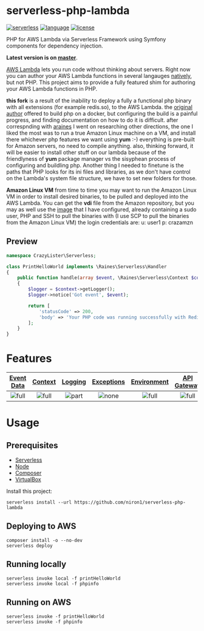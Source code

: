 # serverless-php-lambda
[![serverless][badge-serverless]](http://www.serverless.com)
[![language][badge-language]](http://php.net)
[![license][badge-license]](LICENSE)

PHP for AWS Lambda via Serverless Framework using Symfony components for
dependency injection.

**Latest version is on [master][git-repo]**.

[AWS Lambda][aws-lambda-home] lets you run code without thinking about servers.
Right now you can author your AWS Lambda functions in several langauges
[natively][aws-lambda-langs], but not PHP. This project aims to provide a fully
featured shim for authoring your AWS Lambda functions in PHP.

**this fork**
is a result of the inability to deploy a fully a functional php binary with all extensions (for example redis.so), 
to the AWS Lambda.
the [original author](https://github.com/araines/serverless-php) offered to build php on a docker, 
but configuring the build is a painful progress, and finding documentation on how to do it is difficult.
after correspnding with [araines](https://github.com/araines/serverless-php/issues/14) I went on researching 
other directions, the one I liked the most was to run a true Amazon Linux machine on a VM, and install there 
whichever php features we want using **yum** :-)  everything is pre-built for Amazon servers, no need to compile 
anything.
also, thinking forward, it will be easier to install other stuff on our lambda because of the friendlyness of **yum** package manager vs
the sisyphean process of configuring and buildling php.
Another thing I needed to finetune is the paths that PHP looks for its ini files and libraries, as we
don't have control on the Lambda's system file structure, we have to set new folders for those.

**Amazon Linux VM**
from time to time you may want to run the Amazon Linux VM in order to install desired binaries,
to be pulled and deployed into the AWS Lambda. You can get the **vdi** file from the Amazon repository, 
but you may as well use the [image](https://www.dropbox.com/s/b9i85goohwwkvo6/amzn2-virtualbox-2017.12.0.20180222-x86_64.xfs.gpt.vdi.tgz?dl=0) that I have configured, already containing a sudo user, PHP and SSH to pull the binaries
with (I use SCP to pull the binaries from the Amazon Linux VM)
the login credentials are: 
u: user1
p: crazamzn


## Preview
```php
namespace CrazyLister\Serverless;

class PrintHelloWorld implements \Raines\Serverless\Handler
{
    public function handle(array $event, \Raines\Serverless\Context $context)
    {
        $logger = $context->getLogger();
        $logger->notice('Got event', $event);

        return [
            'statusCode' => 200,
            'body' => 'Your PHP code was running successfully with Redis or any desired library!',
        ];
    }
}
```


# Features
[Event Data](#Event-Data)   | [Context](#Ccontext)        | [Logging](#Logging)         | [Exceptions](#Exceptions)   | [Environment](#Environment)   | [API Gateway](#Api-Gateway)
:-------------------------: | :-------------------------: | :-------------------------: | :-------------------------: | :---------------------------: | :-------------------------:
![full][badge-support-full] | ![full][badge-support-full] | ![part][badge-support-part] | ![none][badge-support-none] | ![full][badge-support-full]   | ![full][badge-support-full]


# Usage
## Prerequisites
* [Serverless](https://serverless.com/)
* [Node](https://nodejs.org)
* [Composer](https://getcomposer.org/)
* [VirtualBox](https://www.virtualbox.org/wiki/Downloads)


Install this project:
```
serverless install --url https://github.com/niron1/serverless-php-lambda
```


## Deploying to AWS
```
composer install -o --no-dev
serverless deploy
```

## Running locally
```
serverless invoke local -f printHelloWorld
serverless invoke local -f phpinfo
```

## Running on AWS
```
serverless invoke -f printHelloWorld
serverless invoke -f phpinfo
```

 

[badge-serverless]:   http://public.serverless.com/badges/v3.svg
[badge-language]:     https://img.shields.io/badge/language-php-blue.svg
[badge-license]:      https://img.shields.io/badge/license-MIT-orange.svg
[badge-support-full]: https://img.shields.io/badge/support-full-green.svg
[badge-support-part]: https://img.shields.io/badge/support-partial-yellow.svg
[badge-support-none]: https://img.shields.io/badge/support-none-red.svg

[aws-lambda-home]:  https://aws.amazon.com/lambda/
[aws-lambda-langs]: http://docs.aws.amazon.com/lambda/latest/dg/lambda-app.html#lambda-app-author

[git-repo]:      https://github.com/araines/serverless-php
[git-zerosharp]: https://github.com/ZeroSharp/serverless-php

[blog]: https://medium.com/@araines/serverless-php-630bb3e950f5
